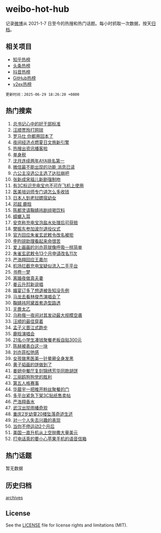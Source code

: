 # weibo-hot-hub

记录[微博](https://www.weibo.com)从 2021-1-7 日至今的热搜和热门话题。每小时抓取一次数据，按天[归档](archives)。

## 相关项目

- [知乎热榜](https://github.com/snaildev/zhihu-hot-hub)
- [头条热榜](https://github.com/snaildev/toutiao-hot-hub)
- [抖音热榜](https://github.com/snaildev/douyin-hot-hub)
- [GitHub热榜](https://github.com/snaildev/github-hot-hub)
- [v2ex热榜](https://github.com/snaildev/v2ex-hot-hub)


`更新时间：2025-06-29 18:26:20 +0800`

## 热门搜索

1. [总书记心中的好干部标准](https://m.weibo.cn/search?containerid=100103type%3D1%26t%3D10%26q%3D%23%E6%80%BB%E4%B9%A6%E8%AE%B0%E5%BF%83%E4%B8%AD%E7%9A%84%E5%A5%BD%E5%B9%B2%E9%83%A8%E6%A0%87%E5%87%86%23&stream_entry_id=51&isnewpage=1&extparam=seat%3D1%26stream_entry_id%3D51%26c_type%3D51%26filter_type%3Drealtimehot%26cate%3D10103%26pos%3D0%26q%3D%2523%25E6%2580%25BB%25E4%25B9%25A6%25E8%25AE%25B0%25E5%25BF%2583%25E4%25B8%25AD%25E7%259A%2584%25E5%25A5%25BD%25E5%25B9%25B2%25E9%2583%25A8%25E6%25A0%2587%25E5%2587%2586%2523%26dgr%3D0%26display_time%3D1751192779%26pre_seqid%3D17511927795300161523434)
1. [汪顺贾玲打网球](https://m.weibo.cn/search?containerid=100103type%3D1%26t%3D10%26q%3D%23%E6%B1%AA%E9%A1%BA%E8%B4%BE%E7%8E%B2%E6%89%93%E7%BD%91%E7%90%83%23&stream_entry_id=31&isnewpage=1&extparam=seat%3D1%26stream_entry_id%3D31%26realpos%3D1%26band_rank%3D1%26flag%3D1%26c_type%3D31%26filter_type%3Drealtimehot%26lcate%3D5001%26cate%3D5001%26pos%3D0%26q%3D%2523%25E6%25B1%25AA%25E9%25A1%25BA%25E8%25B4%25BE%25E7%258E%25B2%25E6%2589%2593%25E7%25BD%2591%25E7%2590%2583%2523%26dgr%3D0%26display_time%3D1751192779%26pre_seqid%3D17511927795300161523434)
1. [罗马仕 你都用回本了](https://m.weibo.cn/search?containerid=100103type%3D1%26t%3D10%26q%3D%E7%BD%97%E9%A9%AC%E4%BB%95+%E4%BD%A0%E9%83%BD%E7%94%A8%E5%9B%9E%E6%9C%AC%E4%BA%86&stream_entry_id=31&isnewpage=1&extparam=seat%3D1%26stream_entry_id%3D31%26realpos%3D2%26band_rank%3D2%26flag%3D2%26c_type%3D31%26filter_type%3Drealtimehot%26lcate%3D5001%26cate%3D5001%26pos%3D1%26q%3D%25E7%25BD%2597%25E9%25A9%25AC%25E4%25BB%2595%2520%25E4%25BD%25A0%25E9%2583%25BD%25E7%2594%25A8%25E5%259B%259E%25E6%259C%25AC%25E4%25BA%2586%26dgr%3D0%26display_time%3D1751192779%26pre_seqid%3D17511927795300161523434)
1. [夜间经济点燃夏日文旅新引擎](https://m.weibo.cn/search?containerid=100103type%3D1%26t%3D10%26q%3D%23%E5%A4%9C%E9%97%B4%E7%BB%8F%E6%B5%8E%E7%82%B9%E7%87%83%E5%A4%8F%E6%97%A5%E6%96%87%E6%97%85%E6%96%B0%E5%BC%95%E6%93%8E%23&stream_entry_id=31&isnewpage=1&extparam=seat%3D1%26stream_entry_id%3D31%26realpos%3D3%26band_rank%3D3%26flag%3D1%26c_type%3D31%26filter_type%3Drealtimehot%26lcate%3D5001%26cate%3D5001%26pos%3D2%26q%3D%2523%25E5%25A4%259C%25E9%2597%25B4%25E7%25BB%258F%25E6%25B5%258E%25E7%2582%25B9%25E7%2587%2583%25E5%25A4%258F%25E6%2597%25A5%25E6%2596%2587%25E6%2597%2585%25E6%2596%25B0%25E5%25BC%2595%25E6%2593%258E%2523%26dgr%3D0%26display_time%3D1751192779%26pre_seqid%3D17511927795300161523434)
1. [热搜出资讯播客啦](https://m.weibo.cn/search?containerid=100103type%3D1%26t%3D10%26q%3D%23%E7%83%AD%E6%90%9C%E5%87%BA%E8%B5%84%E8%AE%AF%E6%92%AD%E5%AE%A2%E5%95%A6%23&stream_entry_id=31&isnewpage=1&extparam=seat%3D1%26stream_entry_id%3D31%26adid%3D292283%26pos%3D3%26filter_type%3Drealtimehot%26c_type%3D31%26band_rank%3D4%26is_ad_pos%3D1%26cate%3D5001%26lcate%3D5001%26q%3D%2523%25E7%2583%25AD%25E6%2590%259C%25E5%2587%25BA%25E8%25B5%2584%25E8%25AE%25AF%25E6%2592%25AD%25E5%25AE%25A2%25E5%2595%25A6%2523%26dgr%3D0%26display_time%3D1751192779%26pre_seqid%3D17511927795300161523434)
1. [单身税](https://m.weibo.cn/search?containerid=100103type%3D1%26t%3D10%26q%3D%E5%8D%95%E8%BA%AB%E7%A8%8E&stream_entry_id=31&isnewpage=1&extparam=seat%3D1%26stream_entry_id%3D31%26realpos%3D4%26band_rank%3D4%26flag%3D2%26c_type%3D31%26filter_type%3Drealtimehot%26lcate%3D5001%26cate%3D5001%26pos%3D4%26q%3D%25E5%258D%2595%25E8%25BA%25AB%25E7%25A8%258E%26dgr%3D0%26display_time%3D1751192779%26pre_seqid%3D17511927795300161523434)
1. [沈月连续两年AYA排名第一](https://m.weibo.cn/search?containerid=100103type%3D1%26t%3D10%26q%3D%E6%B2%88%E6%9C%88%E8%BF%9E%E7%BB%AD%E4%B8%A4%E5%B9%B4AYA%E6%8E%92%E5%90%8D%E7%AC%AC%E4%B8%80&stream_entry_id=31&isnewpage=1&extparam=seat%3D1%26stream_entry_id%3D31%26realpos%3D5%26band_rank%3D5%26flag%3D0%26c_type%3D31%26filter_type%3Drealtimehot%26lcate%3D5001%26cate%3D5001%26pos%3D5%26q%3D%25E6%25B2%2588%25E6%259C%2588%25E8%25BF%259E%25E7%25BB%25AD%25E4%25B8%25A4%25E5%25B9%25B4AYA%25E6%258E%2592%25E5%2590%258D%25E7%25AC%25AC%25E4%25B8%2580%26dgr%3D0%26display_time%3D1751192779%26pre_seqid%3D17511927795300161523434)
1. [微信最不能出现的功能 消息已读](https://m.weibo.cn/search?containerid=100103type%3D1%26t%3D10%26q%3D%E5%BE%AE%E4%BF%A1%E6%9C%80%E4%B8%8D%E8%83%BD%E5%87%BA%E7%8E%B0%E7%9A%84%E5%8A%9F%E8%83%BD+%E6%B6%88%E6%81%AF%E5%B7%B2%E8%AF%BB&stream_entry_id=31&isnewpage=1&extparam=seat%3D1%26stream_entry_id%3D31%26realpos%3D6%26band_rank%3D6%26flag%3D2%26c_type%3D31%26filter_type%3Drealtimehot%26lcate%3D5001%26cate%3D5001%26pos%3D6%26q%3D%25E5%25BE%25AE%25E4%25BF%25A1%25E6%259C%2580%25E4%25B8%258D%25E8%2583%25BD%25E5%2587%25BA%25E7%258E%25B0%25E7%259A%2584%25E5%258A%259F%25E8%2583%25BD%2520%25E6%25B6%2588%25E6%2581%25AF%25E5%25B7%25B2%25E8%25AF%25BB%26dgr%3D0%26display_time%3D1751192779%26pre_seqid%3D17511927795300161523434)
1. [六公主没选公主选了达拉崩吧](https://m.weibo.cn/search?containerid=100103type%3D1%26t%3D10%26q%3D%E5%85%AD%E5%85%AC%E4%B8%BB%E6%B2%A1%E9%80%89%E5%85%AC%E4%B8%BB%E9%80%89%E4%BA%86%E8%BE%BE%E6%8B%89%E5%B4%A9%E5%90%A7&stream_entry_id=31&isnewpage=1&extparam=seat%3D1%26stream_entry_id%3D31%26realpos%3D7%26band_rank%3D7%26flag%3D2%26c_type%3D31%26filter_type%3Drealtimehot%26lcate%3D5001%26cate%3D5001%26pos%3D7%26q%3D%25E5%2585%25AD%25E5%2585%25AC%25E4%25B8%25BB%25E6%25B2%25A1%25E9%2580%2589%25E5%2585%25AC%25E4%25B8%25BB%25E9%2580%2589%25E4%25BA%2586%25E8%25BE%25BE%25E6%258B%2589%25E5%25B4%25A9%25E5%2590%25A7%26dgr%3D0%26display_time%3D1751192779%26pre_seqid%3D17511927795300161523434)
1. [张新成宋祖儿新剧强制吻](https://m.weibo.cn/search?containerid=100103type%3D1%26t%3D10%26q%3D%E5%BC%A0%E6%96%B0%E6%88%90%E5%AE%8B%E7%A5%96%E5%84%BF%E6%96%B0%E5%89%A7%E5%BC%BA%E5%88%B6%E5%90%BB&stream_entry_id=31&isnewpage=1&extparam=seat%3D1%26stream_entry_id%3D31%26realpos%3D8%26band_rank%3D8%26flag%3D1%26c_type%3D31%26filter_type%3Drealtimehot%26lcate%3D5001%26cate%3D5001%26pos%3D8%26q%3D%25E5%25BC%25A0%25E6%2596%25B0%25E6%2588%2590%25E5%25AE%258B%25E7%25A5%2596%25E5%2584%25BF%25E6%2596%25B0%25E5%2589%25A7%25E5%25BC%25BA%25E5%2588%25B6%25E5%2590%25BB%26dgr%3D0%26display_time%3D1751192779%26pre_seqid%3D17511927795300161523434)
1. [有3C标识充电宝也不可在飞机上使用](https://m.weibo.cn/search?containerid=100103type%3D1%26t%3D10%26q%3D%23%E6%9C%893C%E6%A0%87%E8%AF%86%E5%85%85%E7%94%B5%E5%AE%9D%E4%B9%9F%E4%B8%8D%E5%8F%AF%E5%9C%A8%E9%A3%9E%E6%9C%BA%E4%B8%8A%E4%BD%BF%E7%94%A8%23&stream_entry_id=31&isnewpage=1&extparam=seat%3D1%26stream_entry_id%3D31%26realpos%3D9%26band_rank%3D9%26flag%3D1%26c_type%3D31%26filter_type%3Drealtimehot%26lcate%3D5001%26cate%3D5001%26pos%3D9%26q%3D%2523%25E6%259C%25893C%25E6%25A0%2587%25E8%25AF%2586%25E5%2585%2585%25E7%2594%25B5%25E5%25AE%259D%25E4%25B9%259F%25E4%25B8%258D%25E5%258F%25AF%25E5%259C%25A8%25E9%25A3%259E%25E6%259C%25BA%25E4%25B8%258A%25E4%25BD%25BF%25E7%2594%25A8%2523%26dgr%3D0%26display_time%3D1751192779%26pre_seqid%3D17511927795300161523434)
1. [医美培训师专门讲怎么多收钱](https://m.weibo.cn/search?containerid=100103type%3D1%26t%3D10%26q%3D%23%E5%8C%BB%E7%BE%8E%E5%9F%B9%E8%AE%AD%E5%B8%88%E4%B8%93%E9%97%A8%E8%AE%B2%E6%80%8E%E4%B9%88%E5%A4%9A%E6%94%B6%E9%92%B1%23&stream_entry_id=31&isnewpage=1&extparam=seat%3D1%26stream_entry_id%3D31%26realpos%3D10%26band_rank%3D10%26flag%3D1%26c_type%3D31%26filter_type%3Drealtimehot%26lcate%3D5001%26cate%3D5001%26pos%3D10%26q%3D%2523%25E5%258C%25BB%25E7%25BE%258E%25E5%259F%25B9%25E8%25AE%25AD%25E5%25B8%2588%25E4%25B8%2593%25E9%2597%25A8%25E8%25AE%25B2%25E6%2580%258E%25E4%25B9%2588%25E5%25A4%259A%25E6%2594%25B6%25E9%2592%25B1%2523%26dgr%3D0%26display_time%3D1751192779%26pre_seqid%3D17511927795300161523434)
1. [日本人到老挝嫖宿幼女](https://m.weibo.cn/search?containerid=100103type%3D1%26t%3D10%26q%3D%E6%97%A5%E6%9C%AC%E4%BA%BA%E5%88%B0%E8%80%81%E6%8C%9D%E5%AB%96%E5%AE%BF%E5%B9%BC%E5%A5%B3&stream_entry_id=31&isnewpage=1&extparam=seat%3D1%26stream_entry_id%3D31%26realpos%3D11%26band_rank%3D11%26flag%3D1%26c_type%3D31%26filter_type%3Drealtimehot%26lcate%3D5001%26cate%3D5001%26pos%3D11%26q%3D%25E6%2597%25A5%25E6%259C%25AC%25E4%25BA%25BA%25E5%2588%25B0%25E8%2580%2581%25E6%258C%259D%25E5%25AB%2596%25E5%25AE%25BF%25E5%25B9%25BC%25E5%25A5%25B3%26dgr%3D0%26display_time%3D1751192779%26pre_seqid%3D17511927795300161523434)
1. [邓超 鹿晗](https://m.weibo.cn/search?containerid=100103type%3D1%26t%3D10%26q%3D%E9%82%93%E8%B6%85+%E9%B9%BF%E6%99%97&stream_entry_id=31&isnewpage=1&extparam=seat%3D1%26stream_entry_id%3D31%26realpos%3D12%26band_rank%3D12%26flag%3D2%26c_type%3D31%26filter_type%3Drealtimehot%26lcate%3D5001%26cate%3D5001%26pos%3D12%26q%3D%25E9%2582%2593%25E8%25B6%2585%2520%25E9%25B9%25BF%25E6%2599%2597%26dgr%3D0%26display_time%3D1751192779%26pre_seqid%3D17511927795300161523434)
1. [陈都灵请鞠婧祎剧组喝饮料](https://m.weibo.cn/search?containerid=100103type%3D1%26t%3D10%26q%3D%E9%99%88%E9%83%BD%E7%81%B5%E8%AF%B7%E9%9E%A0%E5%A9%A7%E7%A5%8E%E5%89%A7%E7%BB%84%E5%96%9D%E9%A5%AE%E6%96%99&stream_entry_id=31&isnewpage=1&extparam=seat%3D1%26stream_entry_id%3D31%26realpos%3D13%26band_rank%3D13%26flag%3D1%26c_type%3D31%26filter_type%3Drealtimehot%26lcate%3D5001%26cate%3D5001%26pos%3D13%26q%3D%25E9%2599%2588%25E9%2583%25BD%25E7%2581%25B5%25E8%25AF%25B7%25E9%259E%25A0%25E5%25A9%25A7%25E7%25A5%258E%25E5%2589%25A7%25E7%25BB%2584%25E5%2596%259D%25E9%25A5%25AE%25E6%2596%2599%26dgr%3D0%26display_time%3D1751192779%26pre_seqid%3D17511927795300161523434)
1. [蟑螂入耳](https://m.weibo.cn/search?containerid=100103type%3D1%26t%3D10%26q%3D%E8%9F%91%E8%9E%82%E5%85%A5%E8%80%B3&stream_entry_id=31&isnewpage=1&extparam=seat%3D1%26stream_entry_id%3D31%26realpos%3D14%26band_rank%3D14%26flag%3D0%26c_type%3D31%26filter_type%3Drealtimehot%26lcate%3D5001%26cate%3D5001%26pos%3D14%26q%3D%25E8%259F%2591%25E8%259E%2582%25E5%2585%25A5%25E8%2580%25B3%26dgr%3D0%26display_time%3D1751192779%26pre_seqid%3D17511927795300161523434)
1. [安克称充电宝泡盐水处理后可获赔](https://m.weibo.cn/search?containerid=100103type%3D1%26t%3D10%26q%3D%23%E5%AE%89%E5%85%8B%E7%A7%B0%E5%85%85%E7%94%B5%E5%AE%9D%E6%B3%A1%E7%9B%90%E6%B0%B4%E5%A4%84%E7%90%86%E5%90%8E%E5%8F%AF%E8%8E%B7%E8%B5%94%23&stream_entry_id=31&isnewpage=1&extparam=seat%3D1%26stream_entry_id%3D31%26realpos%3D15%26band_rank%3D15%26flag%3D1%26c_type%3D31%26filter_type%3Drealtimehot%26lcate%3D5001%26cate%3D5001%26pos%3D15%26q%3D%2523%25E5%25AE%2589%25E5%2585%258B%25E7%25A7%25B0%25E5%2585%2585%25E7%2594%25B5%25E5%25AE%259D%25E6%25B3%25A1%25E7%259B%2590%25E6%25B0%25B4%25E5%25A4%2584%25E7%2590%2586%25E5%2590%258E%25E5%258F%25AF%25E8%258E%25B7%25E8%25B5%2594%2523%26dgr%3D0%26display_time%3D1751192779%26pre_seqid%3D17511927795300161523434)
1. [樊振东参加波尔退役仪式](https://m.weibo.cn/search?containerid=100103type%3D1%26t%3D10%26q%3D%23%E6%A8%8A%E6%8C%AF%E4%B8%9C%E5%8F%82%E5%8A%A0%E6%B3%A2%E5%B0%94%E9%80%80%E5%BD%B9%E4%BB%AA%E5%BC%8F%23&stream_entry_id=31&isnewpage=1&extparam=seat%3D1%26stream_entry_id%3D31%26realpos%3D16%26band_rank%3D16%26flag%3D0%26c_type%3D31%26filter_type%3Drealtimehot%26lcate%3D5001%26cate%3D5001%26pos%3D16%26q%3D%2523%25E6%25A8%258A%25E6%258C%25AF%25E4%25B8%259C%25E5%258F%2582%25E5%258A%25A0%25E6%25B3%25A2%25E5%25B0%2594%25E9%2580%2580%25E5%25BD%25B9%25E4%25BB%25AA%25E5%25BC%258F%2523%26dgr%3D0%26display_time%3D1751192779%26pre_seqid%3D17511927795300161523434)
1. [官方回应朱雀玄武敕令改名被拒](https://m.weibo.cn/search?containerid=100103type%3D1%26t%3D10%26q%3D%23%E5%AE%98%E6%96%B9%E5%9B%9E%E5%BA%94%E6%9C%B1%E9%9B%80%E7%8E%84%E6%AD%A6%E6%95%95%E4%BB%A4%E6%94%B9%E5%90%8D%E8%A2%AB%E6%8B%92%23&stream_entry_id=31&isnewpage=1&extparam=seat%3D1%26stream_entry_id%3D31%26realpos%3D17%26band_rank%3D17%26flag%3D1%26c_type%3D31%26filter_type%3Drealtimehot%26lcate%3D5001%26cate%3D5001%26pos%3D17%26q%3D%2523%25E5%25AE%2598%25E6%2596%25B9%25E5%259B%259E%25E5%25BA%2594%25E6%259C%25B1%25E9%259B%2580%25E7%258E%2584%25E6%25AD%25A6%25E6%2595%2595%25E4%25BB%25A4%25E6%2594%25B9%25E5%2590%258D%25E8%25A2%25AB%25E6%258B%2592%2523%26dgr%3D0%26display_time%3D1751192779%26pre_seqid%3D17511927795300161523434)
1. [李昀锐助理看起来命很苦](https://m.weibo.cn/search?containerid=100103type%3D1%26t%3D10%26q%3D%E6%9D%8E%E6%98%80%E9%94%90%E5%8A%A9%E7%90%86%E7%9C%8B%E8%B5%B7%E6%9D%A5%E5%91%BD%E5%BE%88%E8%8B%A6&stream_entry_id=31&isnewpage=1&extparam=seat%3D1%26stream_entry_id%3D31%26realpos%3D18%26band_rank%3D18%26flag%3D0%26c_type%3D31%26filter_type%3Drealtimehot%26lcate%3D5001%26cate%3D5001%26pos%3D18%26q%3D%25E6%259D%258E%25E6%2598%2580%25E9%2594%2590%25E5%258A%25A9%25E7%2590%2586%25E7%259C%258B%25E8%25B5%25B7%25E6%259D%25A5%25E5%2591%25BD%25E5%25BE%2588%25E8%258B%25A6%26dgr%3D0%26display_time%3D1751192779%26pre_seqid%3D17511927795300161523434)
1. [爱上画画的刘亦菲就像呼吸一样简单](https://m.weibo.cn/search?containerid=100103type%3D1%26t%3D10%26q%3D%E7%88%B1%E4%B8%8A%E7%94%BB%E7%94%BB%E7%9A%84%E5%88%98%E4%BA%A6%E8%8F%B2%E5%B0%B1%E5%83%8F%E5%91%BC%E5%90%B8%E4%B8%80%E6%A0%B7%E7%AE%80%E5%8D%95&stream_entry_id=31&isnewpage=1&extparam=seat%3D1%26stream_entry_id%3D31%26realpos%3D19%26band_rank%3D19%26flag%3D1%26c_type%3D31%26filter_type%3Drealtimehot%26lcate%3D5001%26cate%3D5001%26pos%3D19%26q%3D%25E7%2588%25B1%25E4%25B8%258A%25E7%2594%25BB%25E7%2594%25BB%25E7%259A%2584%25E5%2588%2598%25E4%25BA%25A6%25E8%258F%25B2%25E5%25B0%25B1%25E5%2583%258F%25E5%2591%25BC%25E5%2590%25B8%25E4%25B8%2580%25E6%25A0%25B7%25E7%25AE%2580%25E5%258D%2595%26dgr%3D0%26display_time%3D1751192779%26pre_seqid%3D17511927795300161523434)
1. [朱雀玄武敕令13个月申请改名11次](https://m.weibo.cn/search?containerid=100103type%3D1%26t%3D10%26q%3D%23%E6%9C%B1%E9%9B%80%E7%8E%84%E6%AD%A6%E6%95%95%E4%BB%A413%E4%B8%AA%E6%9C%88%E7%94%B3%E8%AF%B7%E6%94%B9%E5%90%8D11%E6%AC%A1%23&stream_entry_id=31&isnewpage=1&extparam=seat%3D1%26stream_entry_id%3D31%26realpos%3D20%26band_rank%3D20%26flag%3D1%26c_type%3D31%26filter_type%3Drealtimehot%26lcate%3D5001%26cate%3D5001%26pos%3D20%26q%3D%2523%25E6%259C%25B1%25E9%259B%2580%25E7%258E%2584%25E6%25AD%25A6%25E6%2595%2595%25E4%25BB%25A413%25E4%25B8%25AA%25E6%259C%2588%25E7%2594%25B3%25E8%25AF%25B7%25E6%2594%25B9%25E5%2590%258D11%25E6%25AC%25A1%2523%26dgr%3D0%26display_time%3D1751192779%26pre_seqid%3D17511927795300161523434)
1. [严浩翔回应王嘉尔](https://m.weibo.cn/search?containerid=100103type%3D1%26t%3D10%26q%3D%23%E4%B8%A5%E6%B5%A9%E7%BF%94%E5%9B%9E%E5%BA%94%E7%8E%8B%E5%98%89%E5%B0%94%23&stream_entry_id=31&isnewpage=1&extparam=seat%3D1%26stream_entry_id%3D31%26realpos%3D21%26band_rank%3D21%26flag%3D0%26c_type%3D31%26filter_type%3Drealtimehot%26lcate%3D5001%26cate%3D5001%26pos%3D21%26q%3D%2523%25E4%25B8%25A5%25E6%25B5%25A9%25E7%25BF%2594%25E5%259B%259E%25E5%25BA%2594%25E7%258E%258B%25E5%2598%2589%25E5%25B0%2594%2523%26dgr%3D0%26display_time%3D1751192779%26pre_seqid%3D17511927795300161523434)
1. [机场拦截充电宝疑似流入二手平台](https://m.weibo.cn/search?containerid=100103type%3D1%26t%3D10%26q%3D%23%E6%9C%BA%E5%9C%BA%E6%8B%A6%E6%88%AA%E5%85%85%E7%94%B5%E5%AE%9D%E7%96%91%E4%BC%BC%E6%B5%81%E5%85%A5%E4%BA%8C%E6%89%8B%E5%B9%B3%E5%8F%B0%23&stream_entry_id=31&isnewpage=1&extparam=seat%3D1%26stream_entry_id%3D31%26realpos%3D22%26band_rank%3D22%26flag%3D0%26c_type%3D31%26filter_type%3Drealtimehot%26lcate%3D5001%26cate%3D5001%26pos%3D22%26q%3D%2523%25E6%259C%25BA%25E5%259C%25BA%25E6%258B%25A6%25E6%2588%25AA%25E5%2585%2585%25E7%2594%25B5%25E5%25AE%259D%25E7%2596%2591%25E4%25BC%25BC%25E6%25B5%2581%25E5%2585%25A5%25E4%25BA%258C%25E6%2589%258B%25E5%25B9%25B3%25E5%258F%25B0%2523%26dgr%3D0%26display_time%3D1751192779%26pre_seqid%3D17511927795300161523434)
1. [书卷一梦](https://m.weibo.cn/search?containerid=100103type%3D1%26t%3D10%26q%3D%E4%B9%A6%E5%8D%B7%E4%B8%80%E6%A2%A6&stream_entry_id=31&isnewpage=1&extparam=seat%3D1%26stream_entry_id%3D31%26realpos%3D23%26band_rank%3D23%26flag%3D1%26c_type%3D31%26filter_type%3Drealtimehot%26lcate%3D5001%26cate%3D5001%26pos%3D23%26q%3D%25E4%25B9%25A6%25E5%258D%25B7%25E4%25B8%2580%25E6%25A2%25A6%26dgr%3D0%26display_time%3D1751192779%26pre_seqid%3D17511927795300161523434)
1. [离婚夜做真夫妻](https://m.weibo.cn/search?containerid=100103type%3D1%26t%3D10%26q%3D%E7%A6%BB%E5%A9%9A%E5%A4%9C%E5%81%9A%E7%9C%9F%E5%A4%AB%E5%A6%BB&stream_entry_id=31&isnewpage=1&extparam=seat%3D1%26stream_entry_id%3D31%26realpos%3D24%26band_rank%3D24%26flag%3D0%26c_type%3D31%26filter_type%3Drealtimehot%26lcate%3D5001%26cate%3D5001%26pos%3D24%26q%3D%25E7%25A6%25BB%25E5%25A9%259A%25E5%25A4%259C%25E5%2581%259A%25E7%259C%259F%25E5%25A4%25AB%25E5%25A6%25BB%26dgr%3D0%26display_time%3D1751192779%26pre_seqid%3D17511927795300161523434)
1. [姜云升怼新说唱](https://m.weibo.cn/search?containerid=100103type%3D1%26t%3D10%26q%3D%23%E5%A7%9C%E4%BA%91%E5%8D%87%E6%80%BC%E6%96%B0%E8%AF%B4%E5%94%B1%23&stream_entry_id=31&isnewpage=1&extparam=seat%3D1%26stream_entry_id%3D31%26realpos%3D25%26band_rank%3D25%26flag%3D1%26c_type%3D31%26filter_type%3Drealtimehot%26lcate%3D5001%26cate%3D5001%26pos%3D25%26q%3D%2523%25E5%25A7%259C%25E4%25BA%2591%25E5%258D%2587%25E6%2580%25BC%25E6%2596%25B0%25E8%25AF%25B4%25E5%2594%25B1%2523%26dgr%3D0%26display_time%3D1751192779%26pre_seqid%3D17511927795300161523434)
1. [婚宴订多了想退被告知没先例](https://m.weibo.cn/search?containerid=100103type%3D1%26t%3D10%26q%3D%23%E5%A9%9A%E5%AE%B4%E8%AE%A2%E5%A4%9A%E4%BA%86%E6%83%B3%E9%80%80%E8%A2%AB%E5%91%8A%E7%9F%A5%E6%B2%A1%E5%85%88%E4%BE%8B%23&stream_entry_id=31&isnewpage=1&extparam=seat%3D1%26stream_entry_id%3D31%26realpos%3D26%26band_rank%3D26%26flag%3D1%26c_type%3D31%26filter_type%3Drealtimehot%26lcate%3D5001%26cate%3D5001%26pos%3D26%26q%3D%2523%25E5%25A9%259A%25E5%25AE%25B4%25E8%25AE%25A2%25E5%25A4%259A%25E4%25BA%2586%25E6%2583%25B3%25E9%2580%2580%25E8%25A2%25AB%25E5%2591%258A%25E7%259F%25A5%25E6%25B2%25A1%25E5%2585%2588%25E4%25BE%258B%2523%26dgr%3D0%26display_time%3D1751192779%26pre_seqid%3D17511927795300161523434)
1. [马龙去看林俊杰演唱会了](https://m.weibo.cn/search?containerid=100103type%3D1%26t%3D10%26q%3D%23%E9%A9%AC%E9%BE%99%E5%8E%BB%E7%9C%8B%E6%9E%97%E4%BF%8A%E6%9D%B0%E6%BC%94%E5%94%B1%E4%BC%9A%E4%BA%86%23&stream_entry_id=31&isnewpage=1&extparam=seat%3D1%26stream_entry_id%3D31%26realpos%3D27%26band_rank%3D27%26flag%3D1%26c_type%3D31%26filter_type%3Drealtimehot%26lcate%3D5001%26cate%3D5001%26pos%3D27%26q%3D%2523%25E9%25A9%25AC%25E9%25BE%2599%25E5%258E%25BB%25E7%259C%258B%25E6%259E%2597%25E4%25BF%258A%25E6%259D%25B0%25E6%25BC%2594%25E5%2594%25B1%25E4%25BC%259A%25E4%25BA%2586%2523%26dgr%3D0%26display_time%3D1751192779%26pre_seqid%3D17511927795300161523434)
1. [鞠婧祎阿黛首套造型路透](https://m.weibo.cn/search?containerid=100103type%3D1%26t%3D10%26q%3D%23%E9%9E%A0%E5%A9%A7%E7%A5%8E%E9%98%BF%E9%BB%9B%E9%A6%96%E5%A5%97%E9%80%A0%E5%9E%8B%E8%B7%AF%E9%80%8F%23&stream_entry_id=31&isnewpage=1&extparam=seat%3D1%26stream_entry_id%3D31%26realpos%3D28%26band_rank%3D28%26flag%3D1%26c_type%3D31%26filter_type%3Drealtimehot%26lcate%3D5001%26cate%3D5001%26pos%3D28%26q%3D%2523%25E9%259E%25A0%25E5%25A9%25A7%25E7%25A5%258E%25E9%2598%25BF%25E9%25BB%259B%25E9%25A6%2596%25E5%25A5%2597%25E9%2580%25A0%25E5%259E%258B%25E8%25B7%25AF%25E9%2580%258F%2523%26dgr%3D0%26display_time%3D1751192779%26pre_seqid%3D17511927795300161523434)
1. [无畏太乙](https://m.weibo.cn/search?containerid=100103type%3D1%26t%3D10%26q%3D%E6%97%A0%E7%95%8F%E5%A4%AA%E4%B9%99&stream_entry_id=31&isnewpage=1&extparam=seat%3D1%26stream_entry_id%3D31%26realpos%3D29%26band_rank%3D29%26flag%3D1%26c_type%3D31%26filter_type%3Drealtimehot%26lcate%3D5001%26cate%3D5001%26pos%3D29%26q%3D%25E6%2597%25A0%25E7%2595%258F%25E5%25A4%25AA%25E4%25B9%2599%26dgr%3D0%26display_time%3D1751192779%26pre_seqid%3D17511927795300161523434)
1. [乌称俄一夜间对其发动最大规模空袭](https://m.weibo.cn/search?containerid=100103type%3D1%26t%3D10%26q%3D%23%E4%B9%8C%E7%A7%B0%E4%BF%84%E4%B8%80%E5%A4%9C%E9%97%B4%E5%AF%B9%E5%85%B6%E5%8F%91%E5%8A%A8%E6%9C%80%E5%A4%A7%E8%A7%84%E6%A8%A1%E7%A9%BA%E8%A2%AD%23&stream_entry_id=31&isnewpage=1&extparam=seat%3D1%26stream_entry_id%3D31%26realpos%3D30%26band_rank%3D30%26flag%3D1%26c_type%3D31%26filter_type%3Drealtimehot%26lcate%3D5001%26cate%3D5001%26pos%3D30%26q%3D%2523%25E4%25B9%258C%25E7%25A7%25B0%25E4%25BF%2584%25E4%25B8%2580%25E5%25A4%259C%25E9%2597%25B4%25E5%25AF%25B9%25E5%2585%25B6%25E5%258F%2591%25E5%258A%25A8%25E6%259C%2580%25E5%25A4%25A7%25E8%25A7%2584%25E6%25A8%25A1%25E7%25A9%25BA%25E8%25A2%25AD%2523%26dgr%3D0%26display_time%3D1751192779%26pre_seqid%3D17511927795300161523434)
1. [汪顺的最佳穿着](https://m.weibo.cn/search?containerid=100103type%3D1%26t%3D10%26q%3D%23%E6%B1%AA%E9%A1%BA%E7%9A%84%E6%9C%80%E4%BD%B3%E7%A9%BF%E7%9D%80%23&stream_entry_id=31&isnewpage=1&extparam=seat%3D1%26stream_entry_id%3D31%26realpos%3D31%26band_rank%3D31%26flag%3D1%26c_type%3D31%26filter_type%3Drealtimehot%26lcate%3D5001%26cate%3D5001%26pos%3D31%26q%3D%2523%25E6%25B1%25AA%25E9%25A1%25BA%25E7%259A%2584%25E6%259C%2580%25E4%25BD%25B3%25E7%25A9%25BF%25E7%259D%2580%2523%26dgr%3D0%26display_time%3D1751192779%26pre_seqid%3D17511927795300161523434)
1. [孟子义晋江式跑步](https://m.weibo.cn/search?containerid=100103type%3D1%26t%3D10%26q%3D%E5%AD%9F%E5%AD%90%E4%B9%89%E6%99%8B%E6%B1%9F%E5%BC%8F%E8%B7%91%E6%AD%A5&stream_entry_id=31&isnewpage=1&extparam=seat%3D1%26stream_entry_id%3D31%26realpos%3D32%26band_rank%3D32%26flag%3D1%26c_type%3D31%26filter_type%3Drealtimehot%26lcate%3D5001%26cate%3D5001%26pos%3D32%26q%3D%25E5%25AD%259F%25E5%25AD%2590%25E4%25B9%2589%25E6%2599%258B%25E6%25B1%259F%25E5%25BC%258F%25E8%25B7%2591%25E6%25AD%25A5%26dgr%3D0%26display_time%3D1751192779%26pre_seqid%3D17511927795300161523434)
1. [鹿晗演唱会](https://m.weibo.cn/search?containerid=100103type%3D1%26t%3D10%26q%3D%E9%B9%BF%E6%99%97%E6%BC%94%E5%94%B1%E4%BC%9A&stream_entry_id=31&isnewpage=1&extparam=seat%3D1%26stream_entry_id%3D31%26realpos%3D33%26band_rank%3D33%26flag%3D0%26c_type%3D31%26filter_type%3Drealtimehot%26lcate%3D5001%26cate%3D5001%26pos%3D33%26q%3D%25E9%25B9%25BF%25E6%2599%2597%25E6%25BC%2594%25E5%2594%25B1%25E4%25BC%259A%26dgr%3D0%26display_time%3D1751192779%26pre_seqid%3D17511927795300161523434)
1. [21名小学生凑钱聚餐老板自贴300元](https://m.weibo.cn/search?containerid=100103type%3D1%26t%3D10%26q%3D%2321%E5%90%8D%E5%B0%8F%E5%AD%A6%E7%94%9F%E5%87%91%E9%92%B1%E8%81%9A%E9%A4%90%E8%80%81%E6%9D%BF%E8%87%AA%E8%B4%B4300%E5%85%83%23&stream_entry_id=31&isnewpage=1&extparam=seat%3D1%26stream_entry_id%3D31%26realpos%3D34%26band_rank%3D34%26flag%3D1%26c_type%3D31%26filter_type%3Drealtimehot%26lcate%3D5001%26cate%3D5001%26pos%3D34%26q%3D%252321%25E5%2590%258D%25E5%25B0%258F%25E5%25AD%25A6%25E7%2594%259F%25E5%2587%2591%25E9%2592%25B1%25E8%2581%259A%25E9%25A4%2590%25E8%2580%2581%25E6%259D%25BF%25E8%2587%25AA%25E8%25B4%25B4300%25E5%2585%2583%2523%26dgr%3D0%26display_time%3D1751192779%26pre_seqid%3D17511927795300161523434)
1. [陈赫被表白这一块](https://m.weibo.cn/search?containerid=100103type%3D1%26t%3D10%26q%3D%E9%99%88%E8%B5%AB%E8%A2%AB%E8%A1%A8%E7%99%BD%E8%BF%99%E4%B8%80%E5%9D%97&stream_entry_id=31&isnewpage=1&extparam=seat%3D1%26stream_entry_id%3D31%26realpos%3D35%26band_rank%3D35%26flag%3D1%26c_type%3D31%26filter_type%3Drealtimehot%26lcate%3D5001%26cate%3D5001%26pos%3D35%26q%3D%25E9%2599%2588%25E8%25B5%25AB%25E8%25A2%25AB%25E8%25A1%25A8%25E7%2599%25BD%25E8%25BF%2599%25E4%25B8%2580%25E5%259D%2597%26dgr%3D0%26display_time%3D1751192779%26pre_seqid%3D17511927795300161523434)
1. [刘亦菲松弛感](https://m.weibo.cn/search?containerid=100103type%3D1%26t%3D10%26q%3D%E5%88%98%E4%BA%A6%E8%8F%B2%E6%9D%BE%E5%BC%9B%E6%84%9F&stream_entry_id=31&isnewpage=1&extparam=seat%3D1%26stream_entry_id%3D31%26realpos%3D36%26band_rank%3D36%26flag%3D1%26c_type%3D31%26filter_type%3Drealtimehot%26lcate%3D5001%26cate%3D5001%26pos%3D36%26q%3D%25E5%2588%2598%25E4%25BA%25A6%25E8%258F%25B2%25E6%259D%25BE%25E5%25BC%259B%25E6%2584%259F%26dgr%3D0%26display_time%3D1751192779%26pre_seqid%3D17511927795300161523434)
1. [女孩做黑医美一针晕厥全身发黑](https://m.weibo.cn/search?containerid=100103type%3D1%26t%3D10%26q%3D%23%E5%A5%B3%E5%AD%A9%E5%81%9A%E9%BB%91%E5%8C%BB%E7%BE%8E%E4%B8%80%E9%92%88%E6%99%95%E5%8E%A5%E5%85%A8%E8%BA%AB%E5%8F%91%E9%BB%91%23&stream_entry_id=31&isnewpage=1&extparam=seat%3D1%26stream_entry_id%3D31%26realpos%3D37%26band_rank%3D37%26flag%3D0%26c_type%3D31%26filter_type%3Drealtimehot%26lcate%3D5001%26cate%3D5001%26pos%3D37%26q%3D%2523%25E5%25A5%25B3%25E5%25AD%25A9%25E5%2581%259A%25E9%25BB%2591%25E5%258C%25BB%25E7%25BE%258E%25E4%25B8%2580%25E9%2592%2588%25E6%2599%2595%25E5%258E%25A5%25E5%2585%25A8%25E8%25BA%25AB%25E5%258F%2591%25E9%25BB%2591%2523%26dgr%3D0%26display_time%3D1751192779%26pre_seqid%3D17511927795300161523434)
1. [黄子韬画的饼做到了](https://m.weibo.cn/search?containerid=100103type%3D1%26t%3D10%26q%3D%E9%BB%84%E5%AD%90%E9%9F%AC%E7%94%BB%E7%9A%84%E9%A5%BC%E5%81%9A%E5%88%B0%E4%BA%86&stream_entry_id=31&isnewpage=1&extparam=seat%3D1%26stream_entry_id%3D31%26realpos%3D38%26band_rank%3D38%26flag%3D0%26c_type%3D31%26filter_type%3Drealtimehot%26lcate%3D5001%26cate%3D5001%26pos%3D38%26q%3D%25E9%25BB%2584%25E5%25AD%2590%25E9%259F%25AC%25E7%2594%25BB%25E7%259A%2584%25E9%25A5%25BC%25E5%2581%259A%25E5%2588%25B0%25E4%25BA%2586%26dgr%3D0%26display_time%3D1751192779%26pre_seqid%3D17511927795300161523434)
1. [姜妍中餐厅复刻锦绣芳华同款胡饼](https://m.weibo.cn/search?containerid=100103type%3D1%26t%3D10%26q%3D%23%E5%A7%9C%E5%A6%8D%E4%B8%AD%E9%A4%90%E5%8E%85%E5%A4%8D%E5%88%BB%E9%94%A6%E7%BB%A3%E8%8A%B3%E5%8D%8E%E5%90%8C%E6%AC%BE%E8%83%A1%E9%A5%BC%23&stream_entry_id=31&isnewpage=1&extparam=seat%3D1%26stream_entry_id%3D31%26realpos%3D39%26band_rank%3D39%26flag%3D1%26c_type%3D31%26filter_type%3Drealtimehot%26lcate%3D5001%26cate%3D5001%26pos%3D39%26q%3D%2523%25E5%25A7%259C%25E5%25A6%258D%25E4%25B8%25AD%25E9%25A4%2590%25E5%258E%2585%25E5%25A4%258D%25E5%2588%25BB%25E9%2594%25A6%25E7%25BB%25A3%25E8%258A%25B3%25E5%258D%258E%25E5%2590%258C%25E6%25AC%25BE%25E8%2583%25A1%25E9%25A5%25BC%2523%26dgr%3D0%26display_time%3D1751192779%26pre_seqid%3D17511927795300161523434)
1. [三丽鸥狗狗党的胜利](https://m.weibo.cn/search?containerid=100103type%3D1%26t%3D10%26q%3D%E4%B8%89%E4%B8%BD%E9%B8%A5%E7%8B%97%E7%8B%97%E5%85%9A%E7%9A%84%E8%83%9C%E5%88%A9&stream_entry_id=31&isnewpage=1&extparam=seat%3D1%26stream_entry_id%3D31%26realpos%3D40%26band_rank%3D40%26flag%3D1%26c_type%3D31%26filter_type%3Drealtimehot%26lcate%3D5001%26cate%3D5001%26pos%3D40%26q%3D%25E4%25B8%2589%25E4%25B8%25BD%25E9%25B8%25A5%25E7%258B%2597%25E7%258B%2597%25E5%2585%259A%25E7%259A%2584%25E8%2583%259C%25E5%2588%25A9%26dgr%3D0%26display_time%3D1751192779%26pre_seqid%3D17511927795300161523434)
1. [第五人格赛事](https://m.weibo.cn/search?containerid=100103type%3D1%26t%3D10%26q%3D%E7%AC%AC%E4%BA%94%E4%BA%BA%E6%A0%BC%E8%B5%9B%E4%BA%8B&stream_entry_id=31&isnewpage=1&extparam=seat%3D1%26stream_entry_id%3D31%26realpos%3D41%26band_rank%3D41%26flag%3D1%26c_type%3D31%26filter_type%3Drealtimehot%26lcate%3D5001%26cate%3D5001%26pos%3D41%26q%3D%25E7%25AC%25AC%25E4%25BA%2594%25E4%25BA%25BA%25E6%25A0%25BC%25E8%25B5%259B%25E4%25BA%258B%26dgr%3D0%26display_time%3D1751192779%26pre_seqid%3D17511927795300161523434)
1. [华晨宇一把推开粉丝聚餐的门](https://m.weibo.cn/search?containerid=100103type%3D1%26t%3D10%26q%3D%E5%8D%8E%E6%99%A8%E5%AE%87%E4%B8%80%E6%8A%8A%E6%8E%A8%E5%BC%80%E7%B2%89%E4%B8%9D%E8%81%9A%E9%A4%90%E7%9A%84%E9%97%A8&stream_entry_id=31&isnewpage=1&extparam=seat%3D1%26stream_entry_id%3D31%26realpos%3D42%26band_rank%3D42%26flag%3D0%26c_type%3D31%26filter_type%3Drealtimehot%26lcate%3D5001%26cate%3D5001%26pos%3D42%26q%3D%25E5%258D%258E%25E6%2599%25A8%25E5%25AE%2587%25E4%25B8%2580%25E6%258A%258A%25E6%258E%25A8%25E5%25BC%2580%25E7%25B2%2589%25E4%25B8%259D%25E8%2581%259A%25E9%25A4%2590%25E7%259A%2584%25E9%2597%25A8%26dgr%3D0%26display_time%3D1751192779%26pre_seqid%3D17511927795300161523434)
1. [多平台紧急下架3C贴纸售卖帖](https://m.weibo.cn/search?containerid=100103type%3D1%26t%3D10%26q%3D%23%E5%A4%9A%E5%B9%B3%E5%8F%B0%E7%B4%A7%E6%80%A5%E4%B8%8B%E6%9E%B63C%E8%B4%B4%E7%BA%B8%E5%94%AE%E5%8D%96%E5%B8%96%23&stream_entry_id=31&isnewpage=1&extparam=seat%3D1%26stream_entry_id%3D31%26realpos%3D43%26band_rank%3D43%26flag%3D1%26c_type%3D31%26filter_type%3Drealtimehot%26lcate%3D5001%26cate%3D5001%26pos%3D43%26q%3D%2523%25E5%25A4%259A%25E5%25B9%25B3%25E5%258F%25B0%25E7%25B4%25A7%25E6%2580%25A5%25E4%25B8%258B%25E6%259E%25B63C%25E8%25B4%25B4%25E7%25BA%25B8%25E5%2594%25AE%25E5%258D%2596%25E5%25B8%2596%2523%26dgr%3D0%26display_time%3D1751192779%26pre_seqid%3D17511927795300161523434)
1. [严浩翔香水](https://m.weibo.cn/search?containerid=100103type%3D1%26t%3D10%26q%3D%E4%B8%A5%E6%B5%A9%E7%BF%94%E9%A6%99%E6%B0%B4&stream_entry_id=31&isnewpage=1&extparam=seat%3D1%26stream_entry_id%3D31%26realpos%3D44%26band_rank%3D44%26flag%3D1%26c_type%3D31%26filter_type%3Drealtimehot%26lcate%3D5001%26cate%3D5001%26pos%3D44%26q%3D%25E4%25B8%25A5%25E6%25B5%25A9%25E7%25BF%2594%25E9%25A6%2599%25E6%25B0%25B4%26dgr%3D0%26display_time%3D1751192779%26pre_seqid%3D17511927795300161523434)
1. [武汉出现雨幡奇观](https://m.weibo.cn/search?containerid=100103type%3D1%26t%3D10%26q%3D%23%E6%AD%A6%E6%B1%89%E5%87%BA%E7%8E%B0%E9%9B%A8%E5%B9%A1%E5%A5%87%E8%A7%82%23&stream_entry_id=31&isnewpage=1&extparam=seat%3D1%26stream_entry_id%3D31%26realpos%3D45%26band_rank%3D45%26flag%3D1%26c_type%3D31%26filter_type%3Drealtimehot%26lcate%3D5001%26cate%3D5001%26pos%3D45%26q%3D%2523%25E6%25AD%25A6%25E6%25B1%2589%25E5%2587%25BA%25E7%258E%25B0%25E9%259B%25A8%25E5%25B9%25A1%25E5%25A5%2587%25E8%25A7%2582%2523%26dgr%3D0%26display_time%3D1751192779%26pre_seqid%3D17511927795300161523434)
1. [重庆2岁幼童20楼坠落奇迹生还](https://m.weibo.cn/search?containerid=100103type%3D1%26t%3D10%26q%3D%23%E9%87%8D%E5%BA%862%E5%B2%81%E5%B9%BC%E7%AB%A520%E6%A5%BC%E5%9D%A0%E8%90%BD%E5%A5%87%E8%BF%B9%E7%94%9F%E8%BF%98%23&stream_entry_id=31&isnewpage=1&extparam=seat%3D1%26stream_entry_id%3D31%26realpos%3D46%26band_rank%3D46%26flag%3D0%26c_type%3D31%26filter_type%3Drealtimehot%26lcate%3D5001%26cate%3D5001%26pos%3D46%26q%3D%2523%25E9%2587%258D%25E5%25BA%25862%25E5%25B2%2581%25E5%25B9%25BC%25E7%25AB%25A520%25E6%25A5%25BC%25E5%259D%25A0%25E8%2590%25BD%25E5%25A5%2587%25E8%25BF%25B9%25E7%2594%259F%25E8%25BF%2598%2523%26dgr%3D0%26display_time%3D1751192779%26pre_seqid%3D17511927795300161523434)
1. [对一个人失去兴趣的表现](https://m.weibo.cn/search?containerid=100103type%3D1%26t%3D10%26q%3D%E5%AF%B9%E4%B8%80%E4%B8%AA%E4%BA%BA%E5%A4%B1%E5%8E%BB%E5%85%B4%E8%B6%A3%E7%9A%84%E8%A1%A8%E7%8E%B0&stream_entry_id=31&isnewpage=1&extparam=seat%3D1%26stream_entry_id%3D31%26realpos%3D47%26band_rank%3D47%26flag%3D1%26c_type%3D31%26filter_type%3Drealtimehot%26lcate%3D5001%26cate%3D5001%26pos%3D47%26q%3D%25E5%25AF%25B9%25E4%25B8%2580%25E4%25B8%25AA%25E4%25BA%25BA%25E5%25A4%25B1%25E5%258E%25BB%25E5%2585%25B4%25E8%25B6%25A3%25E7%259A%2584%25E8%25A1%25A8%25E7%258E%25B0%26dgr%3D0%26display_time%3D1751192779%26pre_seqid%3D17511927795300161523434)
1. [当你不停运动2个月后](https://m.weibo.cn/search?containerid=100103type%3D1%26t%3D10%26q%3D%E5%BD%93%E4%BD%A0%E4%B8%8D%E5%81%9C%E8%BF%90%E5%8A%A82%E4%B8%AA%E6%9C%88%E5%90%8E&stream_entry_id=31&isnewpage=1&extparam=seat%3D1%26stream_entry_id%3D31%26realpos%3D48%26band_rank%3D48%26flag%3D0%26c_type%3D31%26filter_type%3Drealtimehot%26lcate%3D5001%26cate%3D5001%26pos%3D48%26q%3D%25E5%25BD%2593%25E4%25BD%25A0%25E4%25B8%258D%25E5%2581%259C%25E8%25BF%2590%25E5%258A%25A82%25E4%25B8%25AA%25E6%259C%2588%25E5%2590%258E%26dgr%3D0%26display_time%3D1751192779%26pre_seqid%3D17511927795300161523434)
1. [美国一直升机从上空抛撒大量美元](https://m.weibo.cn/search?containerid=100103type%3D1%26t%3D10%26q%3D%23%E7%BE%8E%E5%9B%BD%E4%B8%80%E7%9B%B4%E5%8D%87%E6%9C%BA%E4%BB%8E%E4%B8%8A%E7%A9%BA%E6%8A%9B%E6%92%92%E5%A4%A7%E9%87%8F%E7%BE%8E%E5%85%83%23&stream_entry_id=31&isnewpage=1&extparam=seat%3D1%26stream_entry_id%3D31%26realpos%3D49%26band_rank%3D49%26flag%3D0%26c_type%3D31%26filter_type%3Drealtimehot%26lcate%3D5001%26cate%3D5001%26pos%3D49%26q%3D%2523%25E7%25BE%258E%25E5%259B%25BD%25E4%25B8%2580%25E7%259B%25B4%25E5%258D%2587%25E6%259C%25BA%25E4%25BB%258E%25E4%25B8%258A%25E7%25A9%25BA%25E6%258A%259B%25E6%2592%2592%25E5%25A4%25A7%25E9%2587%258F%25E7%25BE%258E%25E5%2585%2583%2523%26dgr%3D0%26display_time%3D1751192779%26pre_seqid%3D17511927795300161523434)
1. [打电话真的要小心苹果手机的语音信箱](https://m.weibo.cn/search?containerid=100103type%3D1%26t%3D10%26q%3D%E6%89%93%E7%94%B5%E8%AF%9D%E7%9C%9F%E7%9A%84%E8%A6%81%E5%B0%8F%E5%BF%83%E8%8B%B9%E6%9E%9C%E6%89%8B%E6%9C%BA%E7%9A%84%E8%AF%AD%E9%9F%B3%E4%BF%A1%E7%AE%B1&stream_entry_id=31&isnewpage=1&extparam=seat%3D1%26stream_entry_id%3D31%26realpos%3D50%26band_rank%3D50%26flag%3D1%26c_type%3D31%26filter_type%3Drealtimehot%26lcate%3D5001%26cate%3D5001%26pos%3D50%26q%3D%25E6%2589%2593%25E7%2594%25B5%25E8%25AF%259D%25E7%259C%259F%25E7%259A%2584%25E8%25A6%2581%25E5%25B0%258F%25E5%25BF%2583%25E8%258B%25B9%25E6%259E%259C%25E6%2589%258B%25E6%259C%25BA%25E7%259A%2584%25E8%25AF%25AD%25E9%259F%25B3%25E4%25BF%25A1%25E7%25AE%25B1%26dgr%3D0%26display_time%3D1751192779%26pre_seqid%3D17511927795300161523434)

## 热门话题

暂无数据

## 历史归档

[archives](archives)

## License

See the [LICENSE](LICENSE) file for license rights and limitations (MIT).
